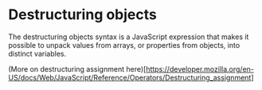 # Destructuring objects
The destructuring objects syntax is a JavaScript expression that makes it possible to unpack values from arrays, or properties from objects, into distinct variables.

(More on destructuring assignment here)[https://developer.mozilla.org/en-US/docs/Web/JavaScript/Reference/Operators/Destructuring_assignment]